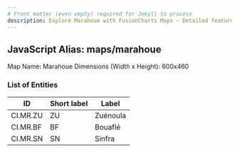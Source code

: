 ```yaml
---
# Front matter (even empty) required for Jekyll to process
description: Explore Marahoue with FusionCharts Maps – Detailed features for seamless integration. Try now & enhance your data visualization today! 
---
```


## JavaScript Alias: maps/marahoue

Map Name: Marahoue
Dimensions (Width x Height): 600x460

### List of Entities

ID | Short label | Label
---|---|---|
CI.MR.ZU|ZU|Zuénoula
CI.MR.BF|BF|Bouaflé
CI.MR.SN|SN|Sinfra
